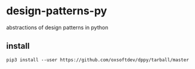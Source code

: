 # design-patterns-py
abstractions of design patterns in python

## install
```
pip3 install --user https://github.com/oxsoftdev/dppy/tarball/master
```

